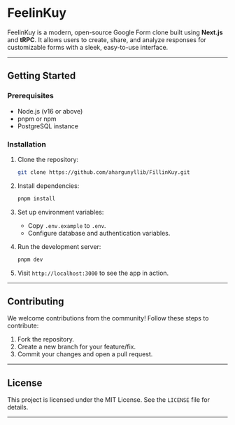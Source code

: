 # FeelinKuy

FeelinKuy is a modern, open-source Google Form clone built using **Next.js** and **tRPC**. It allows users to create, share, and analyze responses for customizable forms with a sleek, easy-to-use interface.

---

## Getting Started

### Prerequisites
- Node.js (v16 or above)
- pnpm or npm
- PostgreSQL instance

### Installation

1. Clone the repository:
   ```bash
   git clone https://github.com/ahargunyllib/FillinKuy.git
   ```

2. Install dependencies:
   ```bash
   pnpm install
   ```

3. Set up environment variables:
   - Copy `.env.example` to `.env`.
   - Configure database and authentication variables.

4. Run the development server:
   ```bash
   pnpm dev
   ```

5. Visit `http://localhost:3000` to see the app in action.

---

## Contributing

We welcome contributions from the community! Follow these steps to contribute:

1. Fork the repository.
2. Create a new branch for your feature/fix.
3. Commit your changes and open a pull request.

---

## License

This project is licensed under the MIT License. See the `LICENSE` file for details.

---
